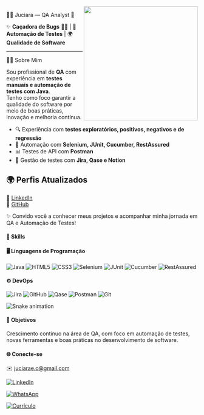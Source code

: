 
<img align="right" src="https://github.com/user-attachments/assets/eb21535f-c029-4fbc-ba5c-754d2e026845" width="300" height="300">

   👩‍💻 Juciara — QA Analyst 💚  

✨ **Caçadora de Bugs** 🕵️‍♀️ | 🚀 **Automação de Testes** | 🌍 **Qualidade de Software**

---

 👩‍💻 Sobre Mim
 
  Sou profissional de **QA** com experiência em **testes manuais e automação de testes com Java**.  
  Tenho como foco garantir a qualidade do software por meio de boas práticas, inovação e melhoria contínua.  

   
- 🔍 Experiência com **testes exploratórios, positivos, negativos e de regressão**  
- 🤖 Automação com **Selenium, JUnit, Cucumber, RestAssured**  
- 📊 Testes de API com **Postman**  
- 📌 Gestão de testes com **Jira, Qase e Notion**  


## 🌍 Perfis Atualizados
📌 [LinkedIn](https://www.linkedin.com/in/juciara-e-c)  
📌 [GitHub](https://github.com/juciiara)  


✨ Convido você a conhecer meus projetos e acompanhar minha jornada em QA e Automação de Testes!




#### 🚀 Skills

#### 🖥️ Linguagens de Programação

<div align="left">
  <img alt="Java" src="https://img.shields.io/badge/Java-ED8B00?style=for-the-badge&logo=openjdk&logoColor=white" />
  <img alt="HTML5" src="https://img.shields.io/badge/HTML-239120?style=for-the-badge&logo=html5&logoColor=white" />
  <img alt="CSS3" src="https://img.shields.io/badge/CSS-239120?style=for-the-badge&logo=css3&logoColor=white" />
  <img alt="Selenium" src="https://img.shields.io/badge/Selenium-43B02A?style=for-the-badge&logo=selenium&logoColor=white" />
  <img alt="JUnit" src="https://img.shields.io/badge/JUnit-25A162?style=for-the-badge&logo=junit&logoColor=white" />
  <img alt="Cucumber" src="https://img.shields.io/badge/Cucumber-23B574?style=for-the-badge&logo=cucumber&logoColor=white" />
  <img alt="RestAssured" src="https://img.shields.io/badge/RestAssured-3A5A40?style=for-the-badge&logo=rest&logoColor=white" />
</div>

#### ⚙️ DevOps

<div align="left">
  <img alt="Jira" src="https://img.shields.io/badge/Jira-0052CC?style=for-the-badge&logo=jira&logoColor=white" />
  <img alt="GitHub" src="https://img.shields.io/badge/GitHub-181717?style=for-the-badge&logo=github&logoColor=white" />
  <img alt="Qase" src="https://img.shields.io/badge/Qase-FF6633?style=for-the-badge&logo=qase&logoColor=white" />
  <img alt="Postman" src="https://img.shields.io/badge/Postman-FF6C37?style=for-the-badge&logo=postman&logoColor=white" />
  <img alt="Git" src="https://img.shields.io/badge/Git-F1502F?style=for-the-badge&logo=git&logoColor=white" />
</div>

![Snake animation](https://github.com/LuigiGF/LuigiGF/blob/output/github-contribution-grid-snake.svg)



#### 🌱 Objetivos

Crescimento contínuo na área de QA, com foco em automação de testes, novas ferramentas e boas práticas no desenvolvimento de software.



#### 🌐 Conecte-se

<!-- E-mail -->

✉️ [juciarae.c@gmail.com](mailto:juciarae.c@gmail.com)


<!-- LinkedIn -->
[<img alt="LinkedIn" src="https://img.shields.io/badge/LinkedIn-0A66C2?style=for-the-badge&logo=linkedin&logoColor=white" />](https://www.linkedin.com/in/juciara-e-c)

<!-- WhatsApp -->
[<img alt="WhatsApp" src="https://img.shields.io/badge/WhatsApp-25D366?style=for-the-badge&logo=whatsapp&logoColor=white" />](https://wa.me/5511962849255)

<!-- Currículo -->
[<img alt="Currículo" src="https://img.shields.io/badge/Currículo-4B8BBE?style=for-the-badge&logo=read-the-docs&logoColor=white" />](https://github.com/juciiara/meu-curriculo/blob/main/Juciara%20E.Conceicao.pdf)


